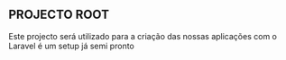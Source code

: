 ## PROJECTO ROOT
Este projecto será utilizado para a criação das nossas aplicações com o Laravel é um setup já semi pronto